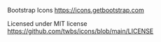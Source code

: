Bootstrap Icons
https://icons.getbootstrap.com

Licensed under MIT license
https://github.com/twbs/icons/blob/main/LICENSE
